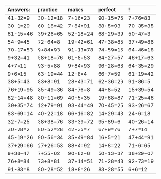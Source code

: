 | Answers: | practice | makes | perfect | ! |
| :--- | :--- | :--- | :--- | :--- |
| 41-32=9 | 30-12=18 | 7+16=23 | 90-15=75 | 7+76=83 | 
| 30-1=29 | 60-18=42 | 7+84=91 | 88+5=93 | 70-35=35 | 
| 61-15=46 | 39+26=65 | 52-28=24 | 68-29=39 | 50-47=3 | 
| 54-9=45 | 72-64=8 | 19+42=61 | 47+38=85 | 37+49=86 | 
| 70-17=53 | 9+84=93 | 91-13=78 | 74-59=15 | 64-46=18 | 
| 9+32=41 | 58+18=76 | 61-8=53 | 84-27=57 | 46+17=63 | 
| 4+7=11 | 93-5=88 | 9+84=93 | 96-28=68 | 64-35=29 | 
| 9+6=15 | 63-19=44 | 12-8=4 | 66-7=59 | 61-19=42 | 
| 38+5=43 | 83+8=91 | 28+43=71 | 62-36=26 | 91-86=5 | 
| 76+19=95 | 85-49=36 | 84-76=8 | 44+8=52 | 15+39=54 | 
| 62-14=48 | 80-11=69 | 40-5=35 | 19+68=87 | 71-25=46 | 
| 39+35=74 | 12+79=91 | 93-44=49 | 70-45=25 | 93-26=67 | 
| 83-69=14 | 40-22=18 | 66+16=82 | 14+29=43 | 24-6=18 | 
| 32-7=25 | 38+38=76 | 33+39=72 | 95-89=6 | 40-26=14 | 
| 30-28=2 | 80-52=28 | 42-35=7 | 67+9=76 | 7+7=14 | 
| 45-19=26 | 90-56=34 | 35+49=84 | 16+5=21 | 47+44=91 | 
| 37+29=66 | 27+26=53 | 88+4=92 | 14+8=22 | 71-6=65 | 
| 9+38=47 | 7+55=62 | 90-82=8 | 50-13=37 | 38+29=67 | 
| 76+8=84 | 73+8=81 | 37+14=51 | 71-28=43 | 92-73=19 | 
| 91-83=8 | 80-28=52 | 18+8=26 | 83-28=55 | 6+6=12 | 
